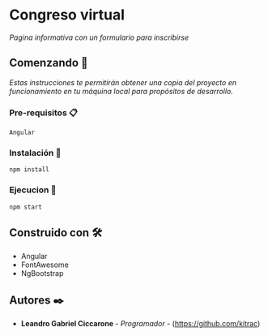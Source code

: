# Congreso virtual

_Pagina informativa con un formulario para inscribirse_

## Comenzando 🚀

_Estas instrucciones te permitirán obtener una copia del proyecto en funcionamiento en tu máquina local para propósitos de desarrollo._


### Pre-requisitos 📋


```
Angular
```

### Instalación 🔧

```
npm install
```
### Ejecucion 🔧

```
npm start
```

## Construido con 🛠️

* Angular
* FontAwesome
* NgBootstrap

## Autores ✒️

* **Leandro Gabriel Ciccarone** - *Programador* - (https://github.com/kitrac)
